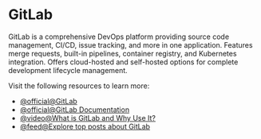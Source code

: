 # GitLab

GitLab is a comprehensive DevOps platform providing source code management, CI/CD, issue tracking, and more in one application. Features merge requests, built-in pipelines, container registry, and Kubernetes integration. Offers cloud-hosted and self-hosted options for complete development lifecycle management.

Visit the following resources to learn more:

- [@official@GitLab](https://gitlab.com/)
- [@official@GitLab Documentation](https://docs.gitlab.com/)
- [@video@What is GitLab and Why Use It?](https://www.youtube.com/watch?v=bnF7f1zGpo4)
- [@feed@Explore top posts about GitLab](https://app.daily.dev/tags/gitlab?ref=roadmapsh)
